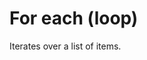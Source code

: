 # For each (loop)

Iterates over a list of items.


<br/>

<!--![img](https://profitbasedocs.blob.core.windows.net/flowimages/builtInFlow.png)-->

<br/>
